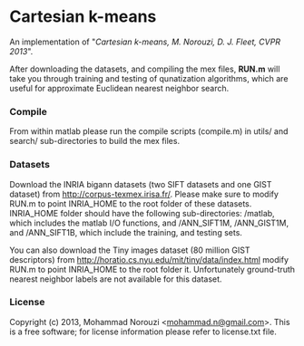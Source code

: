 Cartesian k-means
=======

An implementation of "*Cartesian k-means, M. Norouzi, D. J. Fleet, CVPR
2013*".

After downloading the datasets, and compiling the mex files, **RUN.m**
will take you through training and testing of qunatization algorithms,
which are useful for approximate Euclidean nearest neighbor search.

### Compile

From within matlab please run the compile scripts (compile.m) in
utils/ and search/ sub-directories to build the mex files.

### Datasets

Download the INRIA bigann datasets (two SIFT datasets and one GIST
dataset) from http://corpus-texmex.irisa.fr/. Please make sure to
modify RUN.m to point INRIA_HOME to the root folder of these
datasets. INRIA_HOME folder should have the following sub-directories:
/matlab, which includes the matlab I/O functions, and /ANN_SIFT1M,
/ANN_GIST1M, and /ANN_SIFT1B, which include the training, and testing
sets.

You can also download the Tiny images dataset (80 million GIST
descriptors) from http://horatio.cs.nyu.edu/mit/tiny/data/index.html
modify RUN.m to point INRIA_HOME to the root folder it. Unfortunately
ground-truth nearest neighbor labels are not available for this
dataset.

### License

Copyright (c) 2013, Mohammad Norouzi \<mohammad.n@gmail.com\>. This is a
free software; for license information please refer to license.txt
file.
